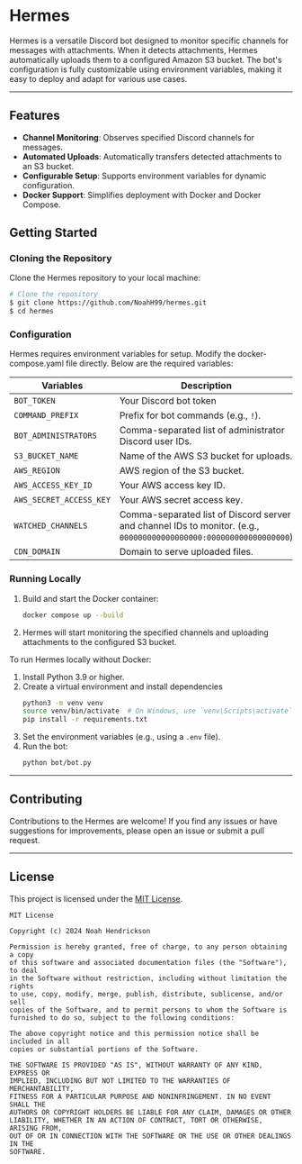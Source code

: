 # Hermes

Hermes is a versatile Discord bot designed to monitor specific channels for messages with attachments.
When it detects attachments, Hermes automatically uploads them to a configured Amazon S3 bucket.
The bot's configuration is fully customizable using environment variables, making it easy to deploy and adapt for
various use cases.

---

## Features

- **Channel Monitoring**: Observes specified Discord channels for messages.
- **Automated Uploads**: Automatically transfers detected attachments to an S3 bucket.
- **Configurable Setup**: Supports environment variables for dynamic configuration.
- **Docker Support**: Simplifies deployment with Docker and Docker Compose.

## Getting Started

### Cloning the Repository

Clone the Hermes repository to your local machine:

```bash
# Clone the repository
$ git clone https://github.com/NoahH99/hermes.git
$ cd hermes
```

### Configuration

Hermes requires environment variables for setup. Modify the docker-compose.yaml file directly. Below are the required
variables:

| Variables               | Description                                                                                                        |
|-------------------------|--------------------------------------------------------------------------------------------------------------------|
| `BOT_TOKEN`             | Your Discord bot token                                                                                             |
| `COMMAND_PREFIX`        | Prefix for bot commands (e.g., `!`).                                                                               |
| `BOT_ADMINISTRATORS`    | Comma-separated list of administrator Discord user IDs.                                                            |
| `S3_BUCKET_NAME`        | Name of the AWS S3 bucket for uploads.                                                                             |
| `AWS_REGION`            | AWS region of the S3 bucket.                                                                                       |
| `AWS_ACCESS_KEY_ID`     | Your AWS access key ID.                                                                                            |
| `AWS_SECRET_ACCESS_KEY` | Your AWS secret access key.                                                                                        |
| `WATCHED_CHANNELS`      | Comma-separated list of Discord server and channel IDs to monitor. (e.g., `000000000000000000:000000000000000000`) |
| `CDN_DOMAIN`            | Domain to serve uploaded files.                                                                                    |

### Running Locally

1. Build and start the Docker container:
    ```bash
    docker compose up --build
    ```
2. Hermes will start monitoring the specified channels and uploading attachments to the configured S3 bucket.

To run Hermes locally without Docker:

1. Install Python 3.9 or higher.
2. Create a virtual environment and install dependencies
    ```bash
    python3 -m venv venv
    source venv/bin/activate  # On Windows, use `venv\Scripts\activate`
    pip install -r requirements.txt
    ```
3. Set the environment variables (e.g., using a `.env` file).
4. Run the bot:
    ```bash
    python bot/bot.py
    ```

---

## Contributing

Contributions to the Hermes are welcome! If you find any issues or have suggestions for improvements, please
open an issue or submit a pull request.

---

## License

This project is licensed under the [MIT License](/LICENSE).

```
MIT License

Copyright (c) 2024 Noah Hendrickson

Permission is hereby granted, free of charge, to any person obtaining a copy
of this software and associated documentation files (the "Software"), to deal
in the Software without restriction, including without limitation the rights
to use, copy, modify, merge, publish, distribute, sublicense, and/or sell
copies of the Software, and to permit persons to whom the Software is
furnished to do so, subject to the following conditions:

The above copyright notice and this permission notice shall be included in all
copies or substantial portions of the Software.

THE SOFTWARE IS PROVIDED "AS IS", WITHOUT WARRANTY OF ANY KIND, EXPRESS OR
IMPLIED, INCLUDING BUT NOT LIMITED TO THE WARRANTIES OF MERCHANTABILITY,
FITNESS FOR A PARTICULAR PURPOSE AND NONINFRINGEMENT. IN NO EVENT SHALL THE
AUTHORS OR COPYRIGHT HOLDERS BE LIABLE FOR ANY CLAIM, DAMAGES OR OTHER
LIABILITY, WHETHER IN AN ACTION OF CONTRACT, TORT OR OTHERWISE, ARISING FROM,
OUT OF OR IN CONNECTION WITH THE SOFTWARE OR THE USE OR OTHER DEALINGS IN THE
SOFTWARE.
```
